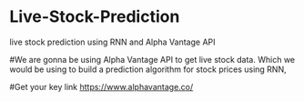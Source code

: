 # Live-Stock-Prediction
live stock prediction using RNN and Alpha Vantage API

#We are gonna be using Alpha Vantage API 
to get live stock data. Which we would be using to build a prediction algorithm for stock prices  using RNN,

#Get your key link
https://www.alphavantage.co/
